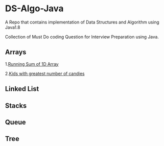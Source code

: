 # DS-Algo-Java

A Repo that contains implementation of Data Structures and Algorithm using Java1.8

Collection of Must Do coding Question for Interview Preparation using Java.

## Arrays
1.[Running Sum of 1D Array](/src/Topic_wise_questions/Arrays/Running_Sum_of_1D_Array.java)

2.[Kids with greatest number of candies](/src/Topic_wise_questions/Arrays/Kids_with_greatest_number_of_candies.java)

## Linked List

## Stacks

## Queue

## Tree


